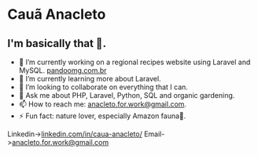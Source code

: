 # Cauã Anacleto

## I'm basically that 🦜.

- 🥗 I’m currently working on a regional recipes website using Laravel and MySQL. [pandoomg.com.br](pandoomg.com.br)
- 🌱 I’m currently learning more about Laravel.
- 👯 I’m looking to collaborate on everything that I can.
- 💬 Ask me about PHP, Laravel, Python, SQL and organic gardening.
- 📫 How to reach me: anacleto.for.work@gmail.com.
- ⚡ Fun fact: nature lover, especially Amazon fauna🦜.

Linkedin->[linkedin.com/in/caua-anacleto/](linkedin.com/in/caua-anacleto/)
Email->[anacleto.for.work@gmail.com](mailto:anacleto.for.work@gmail.com)
